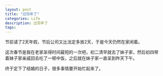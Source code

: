 ```yaml
---
layout: post
title: "过完年了"
categories: Life
description: 过完年了
tags: 
---
```


节前请了2天年假，节后公司又比法定多放2天，于是今天仍然在家闲着。

这次春节是我在老家呆得时间最短的一次吧，初二清早就去了妹子家，然后初四带着妹子家亲戚回去吃了一顿中饭，之后就在妹子家一直呆到昨天下午。

终于定下了结婚的日子，很多事情要开始忙起来了。